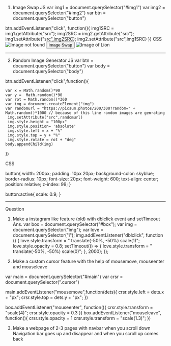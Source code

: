 1. Image Swap
JS
   var img1 = document.querySelector("#img1")
   var img2 = document.querySelector("#img2")
   var btn = document.querySelector("button")

btn.addEventListener("click", function(){
img1SRC = img1.getAttribute("src");
img2SRC = img2.getAttribute("src");
img1.setAttribute("src",img2SRC);
img2.setAttribute("src",img1SRC)
})
CSS
<img id="img1" src="https://plus.unsplash.com/premium_photo-1694819488591-a43907d1c5cc?w=500&auto=format&fit=crop&q=60&ixlib=rb-4.0.3&ixid=M3wxMjA3fDB8MHxzZWFyY2h8MXx8ZG9nfGVufDB8fDB8fHww" alt="Image not found">
<button>Image Swap</button>
<img id="img2" src="https://images.unsplash.com/photo-1534188753412-3e26d0d618d6?w=500&auto=format&fit=crop&q=60&ixlib=rb-4.0.3&ixid=M3wxMjA3fDB8MHxzZWFyY2h8Nnx8bGlvbnxlbnwwfHwwfHx8MA%3D%3D" alt="Image of Lion">


---------------------------------------------------------------------------------------------

2. Random Image Generator 
JS
var btn = document.querySelector("button")
var body = document.querySelector("body")


btn.addEventListener("click",function(){

    var x = Math.random()*90
    var y =  Math.random()*90
    var rot = Math.random()*360
    var img = document.createElement("img") 
    var randomurl = "https://picsum.photos/200/300?random=" + Math.random()*1000 // because of this line random images are genrating
     img.setAttribute("src",randomurl)
     img.style.height = "100px" 
     img.style.position= 'absolute'
     img.style.left = x + "%"
     img.style.top = y + "%"
     img.style.rotate = rot + "deg"
    body.appendChild(img)
})

CSS

button{
    width: 200px; 
    padding: 10px 20px;
    background-color: skyblue;
    border-radius: 10px;
    font-size: 20px;
    font-weight: 600;
    text-align: center;    
    position: relative;
    z-index: 99;
}

button:active{
    scale: 0.9;
}

--------------------------------------------------------------


Question 
1. Make a instagram like feature (old) with dblclick event and  setTimeout
Ans.
var box = document.querySelector("#box");
var img = document.querySelector("img");
var love = document.querySelector("i");
img.addEventListener("dblclick", function () {
  love.style.transform = " translate(-50%, -50%) scale(1)";
  love.style.opacity = 0.8;
  setTimeout(() => {
    love.style.transform = " translate(-50%, -50%) scale(0)";
  }, 2000);
});

2. Make a custom cursor feature  with the help  of mousemove, mouseenter and mouseleave

var main = document.querySelector("#main")
var crsr = document.querySelector(".cursor")

main.addEventListener("mousemove",function(dets){
  crsr.style.left = dets.x + "px";
  crsr.style.top = dets.y + "px";
})

box.addEventListener("mouseenter", function(){
  crsr.style.transform = "scale(4)";
  crsr.style.opacity = 0.3
})
box.addEventListener("mouseleave", function(){
  crsr.style.opacity = 1
  crsr.style.transform = "scale(1.3)";
})



3. Make a webpage  of 2-3 pages with navbar when you scroll down Navigation bar goes up and disappear and when you scroll up comes back 